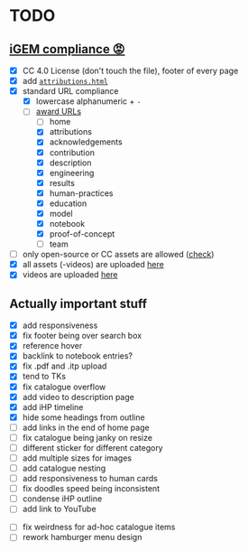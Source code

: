 # TODO

## [iGEM compliance 😡](https://competition.igem.org/deliverables/team-wiki)
- [x] CC 4.0 License (don't touch the file), footer of every page
- [x] add [`attributions.html`](https://competition.igem.org/deliverables/project-attribution)
- [x] standard URL compliance
  - [x] lowercase alphanumeric + `-`
  - [ ] [award URLs](https://competition.igem.org/judging/pages-for-awards)
    - [ ] home
    - [x] attributions
    - [x] acknowledgements
    - [x] contribution
    - [x] description
    - [x] engineering
    - [x] results
    - [x] human-practices
    - [x] education
    - [x] model
    - [x] notebook
    - [x] proof-of-concept
    - [ ] team
- [ ] only open-source or CC assets are allowed ([check](https://tools.igem.org/wiki/external-content-check))
- [x] all assets (-videos) are uploaded [here](https://tools.igem.org/uploads/teams)
- [x] videos are uploaded [here](https://tools.igem.org/wiki/non-deliverable-videos)

## Actually important stuff
- [x] add responsiveness
- [x] fix footer being over search box
- [x] reference hover
- [x] backlink to notebook entries?
- [x] fix .pdf and .itp upload
- [x] tend to TKs
- [x] fix catalogue overflow
- [x] add video to description page
- [x] add iHP timeline
- [x] hide some headings from outline
- [ ] add links in the end of home page
- [ ] fix catalogue being janky on resize
- [ ] different sticker for different category
- [ ] add multiple sizes for images
- [ ] add catalogue nesting
- [ ] add responsiveness to human cards
- [ ] fix doodles speed being inconsistent
- [ ] condense iHP outline
- [ ] add link to YouTube
<!-- ! -->
- [ ] fix weirdness for ad-hoc catalogue items 
- [ ] rework hamburger menu design